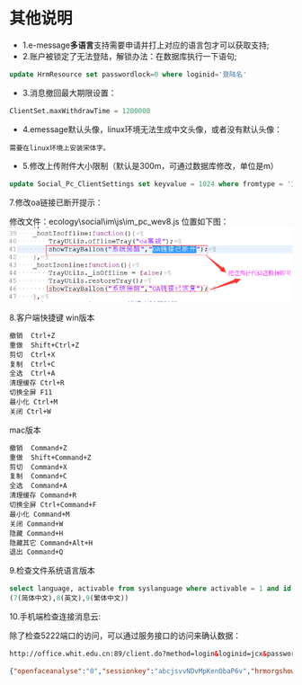 # 其他说明

* 1.e-message**多语言**支持需要申请并打上对应的语言包才可以获取支持;
* 2.账户被锁定了无法登陆，解锁办法：在数据库执行一下语句;

```sql
update HrmResource set passwordlock=0 where loginid='登陆名'
```

* 3.消息撤回最大期限设置：

```sql
ClientSet.maxWithdrawTime = 1200000
```

* 4.emessage默认头像，linux环境无法生成中文头像，或者没有默认头像：

`需要在linux环境上安装宋体字。`

* 5.修改上传附件大小限制（默认是300m，可通过数据库修改，单位是m）

```sql
update Social_Pc_ClientSettings set keyvalue = 1024 where fromtype = '1' and keytitle = 'maxAccUploadSize';
```

7.修改oa链接已断开提示：

修改文件：ecology\social\im\js\im_pc_wev8.js
位置如下图：
![修改位置](/image/c1/修改客户端连接断开提醒.png "Title")

8.客户端快捷键
win版本

```txt
撤销  Ctrl+Z
重做  Shift+Ctrl+Z
剪切  Ctrl+X
复制  Ctrl+C
全选  Ctrl+A
清理缓存 Ctrl+R
切换全屏 F11
最小化 Ctrl+M
关闭 Ctrl+W
```

mac版本

```txt
撤销  Command+Z
重做  Shift+Command+Z
剪切  Command+X
复制  Command+C
全选  Command+A
清理缓存 Command+R
切换全屏 Ctrl+Command+F
最小化 Command+M
关闭 Command+W
隐藏 Command+H
隐藏其它 Command+Alt+H
退出 Command+Q
```

9.检查文件系统语言版本

```sql
select language, activable from syslanguage where activable = 1 and id = 7;
(7(简体中文),8(英文),9(繁体中文))
```

10.手机端检查连接消息云:

除了检查5222端口的访问，可以通过服务接口的访问来确认数据：

```html
http://office.whit.edu.cn:89/client.do?method=login&loginid=jcx&password=1
```

```json
{"openfaceanalyse":"0","sessionkey":"abcjsvvNDvMpKenObaP6v","hrmorgshow":"true","hasBroadCast":null,"rongAppKey":"8w7jv4qb7ucqy","commonGroupshow":"true","mysubordinateshow":"true","version":"6.5","openfireDomain":"","ryudidNew":"ZzQLNDI9","headpic":"\/messager\/images\/icon_m_wev8.jpg","openfireHost":"office.whit.edu.cn","openfireModule":"true","navigation":[{"id":"1","default":"1","ulogo_url":null,"logo_url":null,"url":"","displayname":"消息"},{"id":"2","default":"0","ulogo_url":null,"logo_url":null,"url":"","displayname":"应用"},{"id":"3","default":"0","ulogo_url":null,"logo_url":null,"url":"","displayname":"通讯录"},{"id":"4","default":"0","ulogo_url":null,"logo_url":null,"url":"","displayname":"我"}],"sameDepartmentshow":"true","createworkflow":"1","groupChatshow":"true","allPeopleshow":"true","creategroupchat":"1"}
```